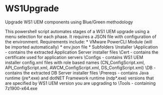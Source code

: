 # WS1Upgrade
 Upgrade WS1 UEM components using Blue/Green methodology

This powershell script automates stages of a WS1 UEM upgrade using a menu selection for each phase.
    It requires a JSON file with configuration of the environment.
    Requirements include:
     * VMware PowerCLI Module (will be imported automatically)
     * env.json file
     * Subfolders
        \Installer
            \Application - contains the extracted Application Server installer files
            \Cert - contains the certificate used for application servers
            \Configs - contains WS1 UEM installer config.xml files with role based names (CN_ConfigScript.xml, API_ConfigScript.xml, AWCM_ConfigScript.xml, DS_ConfigScript.xml)
            \DB - contains the extracted DB Server installer files
            \Prereqs - contains Java runtime (jre*.exe) and dotNET Framework runtime (ndp*.exe) versions that are specified by WS1 UEM version you are upgrading to
        \Tools - containing 7z1900-x64.exe
